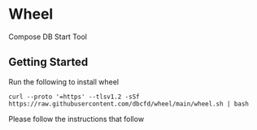 # Wheel

Compose DB Start Tool

## Getting Started
Run the following to install wheel

    curl --proto '=https' --tlsv1.2 -sSf https://raw.githubusercontent.com/dbcfd/wheel/main/wheel.sh | bash

Please follow the instructions that follow